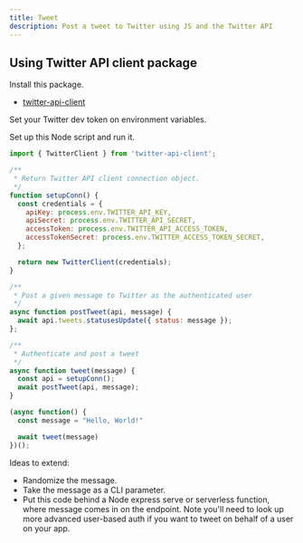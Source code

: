 ```yaml
---
title: Tweet
description: Post a tweet to Twitter using JS and the Twitter API
---
```


## Using Twitter API client package

Install this package.

- [twitter-api-client](https://www.npmjs.com/package/twitter-api-client)

Set your Twitter dev token on environment variables.

Set up this Node script and run it.

```javascript 
import { TwitterClient } from 'twitter-api-client';

/**
 * Return Twitter API client connection object.
 */
function setupConn() {
  const credentials = {
    apiKey: process.env.TWITTER_API_KEY,
    apiSecret: process.env.TWITTER_API_SECRET,
    accessToken: process.env.TWITTER_API_ACCESS_TOKEN,
    accessTokenSecret: process.env.TWITTER_ACCESS_TOKEN_SECRET,
  };

  return new TwitterClient(credentials);
}

/**
 * Post a given message to Twitter as the authenticated user
 */
async function postTweet(api, message) {
  await api.tweets.statusesUpdate({ status: message });
};

/**
 * Authenticate and post a tweet
 */
async function tweet(message) {
  const api = setupConn();
  await postTweet(api, message);
}

(async function() {
  const message = "Hello, World!"

  await tweet(message)
})();
```

Ideas to extend:

- Randomize the message. 
- Take the message as a CLI parameter.
- Put this code behind a Node express serve or serverless function, where message comes in on the endpoint. Note you'll need to look up more advanced user-based auth if you want to tweet on behalf of a user on your app.
